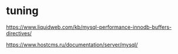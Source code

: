 tuning
======

<https://www.liquidweb.com/kb/mysql-performance-innodb-buffers-directives/>

<https://www.hostcms.ru/documentation/server/mysql/>